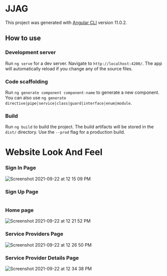# JJAG

This project was generated with [Angular CLI](https://github.com/angular/angular-cli) version 11.0.2.

## How to use

### Development server

Run `ng serve` for a dev server. Navigate to `http://localhost:4200/`. The app will automatically reload if you change any of the source files.

### Code scaffolding

Run `ng generate component component-name` to generate a new component. You can also use `ng generate directive|pipe|service|class|guard|interface|enum|module`.

### Build

Run `ng build` to build the project. The build artifacts will be stored in the `dist/` directory. Use the `--prod` flag for a production build.

# Website Look And Feel

### Sign In Page

![Screenshot 2021-09-22 at 12 15 09 PM](https://user-images.githubusercontent.com/79961545/134295566-10c6fcc6-9d5d-47d7-8c2d-35e37ed539cc.png)

### Sign Up Page

<center><img url = "![Screenshot 2021-09-22 at 12 42 54 PM](https://user-images.githubusercontent.com/79961545/134299015-0995eb60-7880-4aed-ae54-4b9126c839f5.png)"></center>


### Home page

![Screenshot 2021-09-22 at 12 21 52 PM](https://user-images.githubusercontent.com/79961545/134296383-c86bf963-6fdf-4a53-b538-fda4c804beb8.png)

### Service Providers Page

![Screenshot 2021-09-22 at 12 26 50 PM](https://user-images.githubusercontent.com/79961545/134297082-1cede974-92d1-4f35-987e-c6a313572b54.png)

### Service Provider Details Page

![Screenshot 2021-09-22 at 12 34 38 PM](https://user-images.githubusercontent.com/79961545/134298092-c8e61598-3c99-4bdd-9d73-fd8aea1aa586.png)


